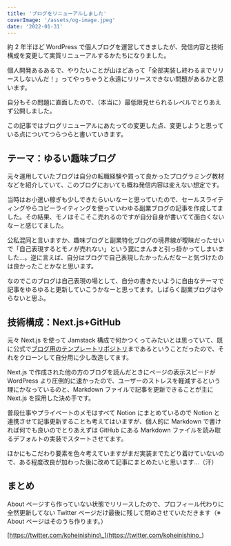 ```yaml
---
title: 'ブログをリニューアルしました'
coverImage: '/assets/og-image.jpeg'
date: '2022-01-31'
---
```


約 2 年半ほど WordPress で個人ブログを運営してきましたが、発信内容と技術構成を変更して実質リニューアルするかたちになりました。

個人開発あるあるで、やりたいことが山ほどあって「全部実装し終わるまでリリースしないんだ！」ってやっちゃうと永遠にリリースできない問題があるかと思います。

自分もその問題に直面したので、（本当に）最低限見せられるレベルでとりあえず公開しました。

この記事ではブログリニューアルにあたっての変更した点、変更しようと思っている点についてつらつらと書いていきます。

## テーマ：ゆるい趣味ブログ

元々運用していたブログは自分の転職経験や買って良かったプログラミング教材などを紹介していて、このブログにおいても概ね発信内容は変えない想定です。

当時はお小遣い稼ぎも少しできたらいいなーと思っていたので、セールスライティングやらコピーライティングを使っていわゆる副業ブログの記事を作成してました。その結果、モノはそこそこ売れるのですが自分自身が書いてて面白くないなーと感じてました。

公私混同と言いますか、趣味ブログと副業特化ブログの境界線が曖昧だったせいで「自己表現するとモノが売れない」という罠にまんまと引っ掛かってしまいました…。逆に言えば、自分はブログで自己表現したかったんだなーと気づけたのは良かったことかなと思います。

なのでこのブログは自己表現の場として、自分の書きたいように自由なテーマで記事をゆるゆると更新していこうかなーと思ってます。しばらく副業ブログはやらないと思ふ。

## 技術構成：Next.js+GitHub

元々 Next.js を使って Jamstack 構成で何かつくってみたいとは思っていて、既に公式で[ブログ用のテンプレートリポジトリ](https://github.com/vercel/next.js/tree/canary/examples/blog-starter)まであるということだったので、それをクローンして自分用に少し改造してます。

Next.js で作成された他の方のブログを読んだときにページの表示スピードが WordPress より圧倒的に速かったので、ユーザーのストレスを軽減するという理にかなっているのと、Markdown ファイルで記事を更新できることが主に Next.js を採用した決め手です。

普段仕事やプライベートのメモはすべて Notion にまとめているので Notion と連携させて記事更新することも考えてはいますが、個人的に Markdown で書ければ何でも良いのでとりあえずは GitHub にある Markdown ファイルを読み取るデフォルトの実装でスタートさせてます。

ほかにもこだわり要素を色々考えていますがまだ実装までたどり着けていないので、ある程度改良が加わった後に改めて記事にまとめたいと思います…（汗）

## まとめ

About ページすら作っていない状態でリリースしたので、プロフィール代わりに全然更新してない Twitter ページだけ最後に残して閉めさせていただきます（※ About ページはそのうち作ります。）

[https://twitter.com/koheinishino\_](https://twitter.com/koheinishino_)
